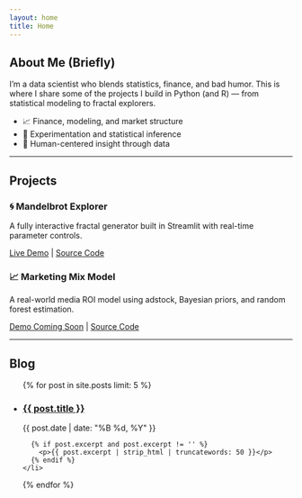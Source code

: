 ```yaml
---
layout: home
title: Home
---
```


## About Me (Briefly)
I’m a data scientist who blends statistics, finance, and bad humor. This is where I share some of the projects I build in Python (and R) — from statistical modeling to fractal explorers.

* 📈 Finance, modeling, and market structure
* 🧪 Experimentation and statistical inference
* 🧠 Human-centered insight through data

---

## Projects

<div class="project-grid">
  <div class="project-card">
    <h3>🌀 Mandelbrot Explorer</h3>
    <p>A fully interactive fractal generator built in Streamlit with real-time parameter controls.</p>
    <p>
      <a href="https://benjaminpharrisappio-zkmtudj8gmzptl39vwndpp.streamlit.app/" target="_blank">Live Demo</a> | <a href="https://github.com/benjaminpharris/benjaminpharris.github.io/tree/main/mandlebrot-app" target="_blank">Source Code</a>
    </p>
  </div>

  <div class="project-card">
    <h3>📈 Marketing Mix Model</h3>
    <p>A real-world media ROI model using adstock, Bayesian priors, and random forest estimation.</p>
    <p>
      <a href="#" target="_blank">Demo Coming Soon</a> | <a href="https://github.com/benjaminpharris/mmm-model" target="_blank">Source Code</a> 
    </p>
  </div>

  </div>

---

## Blog

<ul class="post-list">
  {% for post in site.posts limit: 5 %} 
    <li>
      <h3><a href="{{ post.url | relative_url }}">{{ post.title }}</a></h3>
      <p class="post-meta">{{ post.date | date: "%B %d, %Y" }}</p>

      {% if post.excerpt and post.excerpt != '' %}
        <p>{{ post.excerpt | strip_html | truncatewords: 50 }}</p>
      {% endif %}
    </li>
  {% endfor %}
</ul>